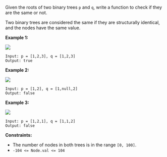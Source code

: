 Given the roots of two binary trees `p` and `q`, write a function to check if
they are the same or not.

Two binary trees are considered the same if they are structurally identical,
and the nodes have the same value.



**Example 1:**

![](https://assets.leetcode.com/uploads/2020/12/20/ex1.jpg)

    
    
    Input: p = [1,2,3], q = [1,2,3]
    Output: true
    

**Example 2:**

![](https://assets.leetcode.com/uploads/2020/12/20/ex2.jpg)

    
    
    Input: p = [1,2], q = [1,null,2]
    Output: false
    

**Example 3:**

![](https://assets.leetcode.com/uploads/2020/12/20/ex3.jpg)

    
    
    Input: p = [1,2,1], q = [1,1,2]
    Output: false
    



**Constraints:**

  * The number of nodes in both trees is in the range `[0, 100]`.
  * `-104 <= Node.val <= 104`

